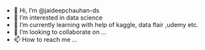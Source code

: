 - 👋 Hi, I’m @jaideepchauhan-ds
- 👀 I’m interested in data science 
- 🌱 I’m currently learning with help of kaggle, data flair ,udemy etc.
- 💞️ I’m looking to collaborate on ...
- 📫 How to reach me ...

<!---
jaideepchauhan-ds/jaideepchauhan-ds is a ✨ special ✨ repository because its `README.md` (this file) appears on your GitHub profile.
You can click the Preview link to take a look at your changes.
--->

